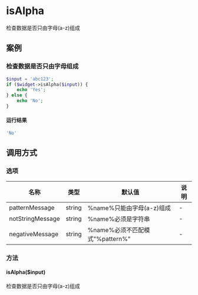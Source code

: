 isAlpha
=======

检查数据是否只由字母(a-z)组成

案例
----

### 检查数据是否只由字母组成
```php
$input = 'abc123';
if ($widget->isAlpha($input)) {
    echo 'Yes';
} else {
    echo 'No';
}
```

#### 运行结果
```php
'No'
```

调用方式
--------

### 选项

| 名称                | 类型    | 默认值                           | 说明              |
|---------------------|---------|----------------------------------|-------------------|
| patternMessage      | string  |%name%只能由字母(a-z)组成         | -                 |
| notStringMessage    | string  |%name%必须是字符串                | -                 |
| negativeMessage     | string  |%name%必须不匹配模式"%pattern%"   | -                 |

### 方法

#### isAlpha($input)
检查数据是否只由字母(a-z)组成
